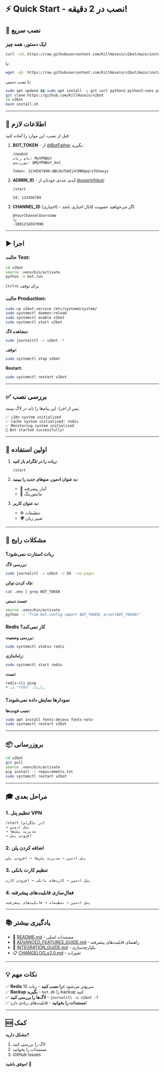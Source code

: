 # ⚡ Quick Start - نصب در 2 دقیقه!

## 🚀 نصب سریع

### یک دستور، همه چیز!

```bash
curl -sSL https://raw.githubusercontent.com/KillHosein/v2bot/main/install.sh | bash
```

یا:

```bash
wget -qO- https://raw.githubusercontent.com/KillHosein/v2bot/main/install.sh | bash
```

یا نصب دستی:

```bash
sudo apt update && sudo apt install -y git curl python3 python3-venv python3-pip
git clone https://github.com/KillHosein/v2bot
cd v2bot
bash install.sh
```

---

## 📝 اطلاعات لازم

قبل از نصب، این موارد را آماده کنید:

1. **BOT_TOKEN** - از [@BotFather](https://t.me/BotFather) بگیرید:
   ```
   /newbot
   نام ربات: MyVPNBot
   یوزرنیم: @MyVPNBot_bot
   
   Token: 1234567890:ABCdefGHIjklMNOpqrsTUVwxyz
   ```

2. **ADMIN_ID** - آیدی عددی خودتان از [@userinfobot](https://t.me/userinfobot):
   ```
   /start
   
   Id: 123456789
   ```

3. **CHANNEL_ID** (اختیاری) - اگر می‌خواهید عضویت کانال اجباری باشد:
   ```
   @YourChannelUsername
   یا
   -1001234567890
   ```

---

## ▶️ اجرا

### حالت Test:
```bash
cd v2bot
source .venv/bin/activate
python -m bot.run
```

`Ctrl+C` برای توقف

### حالت Production:
```bash
sudo cp v2bot.service /etc/systemd/system/
sudo systemctl daemon-reload
sudo systemctl enable v2bot
sudo systemctl start v2bot
```

**مشاهده لاگ:**
```bash
sudo journalctl -u v2bot -f
```

**توقف:**
```bash
sudo systemctl stop v2bot
```

**Restart:**
```bash
sudo systemctl restart v2bot
```

---

## ✅ بررسی نصب

پس از اجرا، این پیام‌ها را باید در لاگ ببینید:

```
✅ i18n system initialized
✅ Cache system initialized: redis
✅ Monitoring system initialized
🤖 Bot started successfully!
```

---

## 🎯 اولین استفاده

1. **ربات را در تلگرام باز کنید:**
   ```
   /start
   ```

2. **به عنوان ادمین، منوهای جدید را ببینید:**
   - 🎯 آمار پیشرفته
   - 📡 مانیتورینگ

3. **به عنوان کاربر:**
   - ⚙️ تنظیمات
   - 🌍 تغییر زبان

---

## 🔧 مشکلات رایج

### ربات استارت نمی‌شود؟

**بررسی لاگ:**
```bash
sudo journalctl -u v2bot -n 50 --no-pager
```

**چک کردن توکن:**
```bash
cat .env | grep BOT_TOKEN
```

**تست دستی:**
```bash
source .venv/bin/activate
python -c "from bot.config import BOT_TOKEN; print(BOT_TOKEN)"
```

### Redis کار نمی‌کند؟

**بررسی وضعیت:**
```bash
sudo systemctl status redis
```

**راه‌اندازی:**
```bash
sudo systemctl start redis
```

**تست:**
```bash
redis-cli ping
# باید "PONG" برگرداند
```

### نمودارها نمایش داده نمی‌شوند؟

**نصب فونت‌ها:**
```bash
sudo apt install fonts-dejavu fonts-noto
sudo systemctl restart v2bot
```

---

## 📦 بروزرسانی

```bash
cd v2bot
git pull
source .venv/bin/activate
pip install -r requirements.txt
sudo systemctl restart v2bot
```

---

## 🎓 مراحل بعدی

### 1. تنظیم پنل VPN
```
/start (در تلگرام)
→ پنل ادمین
→ مدیریت پنل‌ها
→ افزودن پنل
```

### 2. اضافه کردن پلن
```
پنل ادمین → مدیریت پلن‌ها → افزودن پلن
```

### 3. تنظیم کارت بانکی
```
پنل ادمین → کارت‌های بانکی → افزودن کارت
```

### 4. فعال‌سازی قابلیت‌های پیشرفته
```
پنل ادمین → تنظیمات → قابلیت‌های پیشرفته
```

---

## 📚 یادگیری بیشتر

- 📖 [README.md](README.md) - مستندات اصلی
- 🎯 [ADVANCED_FEATURES_GUIDE.md](ADVANCED_FEATURES_GUIDE.md) - راهنمای قابلیت‌های پیشرفته
- 🔗 [INTEGRATION_GUIDE.md](INTEGRATION_GUIDE.md) - یکپارچه‌سازی
- 📋 [CHANGELOG_v2.0.md](CHANGELOG_v2.0.md) - تغییرات

---

## 💡 نکات مهم

✅ **Redis را نصب کنید** - ربات 10x سریع‌تر می‌شود  
✅ **Backup بگیرید** - `bot.db` را backup کنید  
✅ **لاگ‌ها را بررسی کنید** - `journalctl -u v2bot -f`  
✅ **مستندات را بخوانید** - قابلیت‌های زیادی دارد!  

---

## 🆘 کمک

**مشکل دارید?**
1. لاگ را بررسی کنید
2. مستندات را بخوانید
3. GitHub Issues

**موفق باشید! 🚀**
